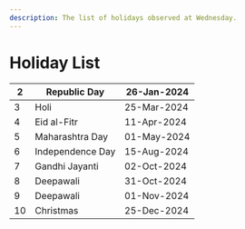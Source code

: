 ```yaml
---
description: The list of holidays observed at Wednesday.
---
```


# Holiday List

| 2  | Republic Day     | 26-Jan-2024 |
| -- | ---------------- | ----------- |
| 3  | Holi             | 25-Mar-2024 |
| 4  | Eid al-Fitr      | 11-Apr-2024 |
| 5  | Maharashtra Day  | 01-May-2024 |
| 6  | Independence Day | 15-Aug-2024 |
| 7  | Gandhi Jayanti   | 02-Oct-2024 |
| 8  | Deepawali        | 31-Oct-2024 |
| 9  | Deepawali        | 01-Nov-2024 |
| 10 | Christmas        | 25-Dec-2024 |
